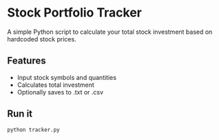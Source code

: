 # Stock Portfolio Tracker

A simple Python script to calculate your total stock investment based on hardcoded stock prices.

## Features

- Input stock symbols and quantities
- Calculates total investment
- Optionally saves to .txt or .csv

## Run it

```bash
python tracker.py
